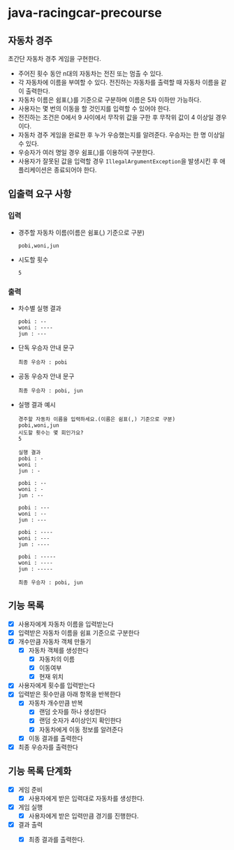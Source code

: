 # java-racingcar-precourse

## 자동차 경주
초간단 자동차 경주 게임을 구현한다.

- 주어진 횟수 동안 n대의 자동차는 전진 또는 멈출 수 있다.
- 각 자동차에 이름을 부여할 수 있다. 전진하는 자동차를 출력할 때 자동차 이름을 같이 출력한다.
- 자동차 이름은 쉼표(,)를 기준으로 구분하며 이름은 5자 이하만 가능하다.
- 사용자는 몇 번의 이동을 할 것인지를 입력할 수 있어야 한다.
- 전진하는 조건은 0에서 9 사이에서 무작위 값을 구한 후 무작위 값이 4 이상일 경우이다.
- 자동차 경주 게임을 완료한 후 누가 우승했는지를 알려준다. 우승자는 한 명 이상일 수 있다.
- 우승자가 여러 명일 경우 쉼표(,)를 이용하여 구분한다.
- 사용자가 잘못된 값을 입력할 경우 `IllegalArgumentException`을 발생시킨 후 애플리케이션은 종료되어야 한다.

## 입출력 요구 사항
### 입력
- 경주할 자동차 이름(이름은 쉼표(,) 기준으로 구분)
    ```
    pobi,woni,jun
    ```
- 시도할 횟수
    ```
    5
    ```
### 출력
- 차수별 실행 결과
    ```
    pobi : --
    woni : ----
    jun : ---
    ```
- 단독 우승자 안내 문구
    ```
    최종 우승자 : pobi
    ```
    
- 공동 우승자 안내 문구
    ```
    최종 우승자 : pobi, jun
    ```

- 실행 결과 예시
    ```
    경주할 자동차 이름을 입력하세요.(이름은 쉼표(,) 기준으로 구분)
    pobi,woni,jun
    시도할 횟수는 몇 회인가요?
    5
    
    실행 결과
    pobi : -
    woni :
    jun : -
    
    pobi : --
    woni : -
    jun : --
    
    pobi : ---
    woni : --
    jun : ---
    
    pobi : ----
    woni : ---
    jun : ----
    
    pobi : -----
    woni : ----
    jun : -----
    
    최종 우승자 : pobi, jun
    ```
  
## 기능 목록
- [x] 사용자에게 자동차 이름을 입력받는다
- [x] 입력받은 자동차 이름을 쉼표 기준으로 구분한다
- [x] 개수만큼 자동차 객체 만들기
  - [x] 자동차 객체를 생성한다
    - [x] 자동차의 이름
    - [x] 이동여부
    - [x] 현재 위치
- [x] 사용자에게 횟수를 입력받는다
- [x] 입력받은 횟수만큼 아래 항목을 반복한다
  - [x] 자동차 개수만큼 반복
    - [x] 랜덤 숫자를 하나 생성한다
    - [x] 랜덤 숫자가 4이상인지 확인한다
    - [x] 자동차에게 이동 정보를 알려준다
  - [x] 이동 결과를 출력한다
- [x] 최종 우승자를 출력한다

## 기능 목록 단계화
- [x] 게임 준비
  - [x] 사용자에게 받은 입력대로 자동차를 생성한다.
- [x] 게임 실행
  - [x] 사용자에게 받은 입력만큼 경기를 진행한다.
- [x] 결과 출력
  - [x] 최종 결과를 출력한다.

